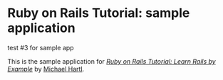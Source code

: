 # Ruby on Rails Tutorial: sample application

test #3 for sample app

This is the sample application for
[*Ruby on Rails Tutorial: Learn Rails by Example*](http://railstutorial.org/)
by [Michael Hartl](http://michaelhartl.com/).
